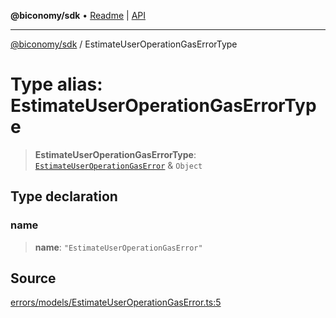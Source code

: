 **@biconomy/sdk** • [Readme](../README.md) \| [API](../globals.md)

***

[@biconomy/sdk](../README.md) / EstimateUserOperationGasErrorType

# Type alias: EstimateUserOperationGasErrorType

> **EstimateUserOperationGasErrorType**: [`EstimateUserOperationGasError`](../classes/EstimateUserOperationGasError.md) & `Object`

## Type declaration

### name

> **name**: `"EstimateUserOperationGasError"`

## Source

[errors/models/EstimateUserOperationGasError.ts:5](https://github.com/bcnmy/sdk/blob/main/src/errors/models/EstimateUserOperationGasError.ts#L5)
